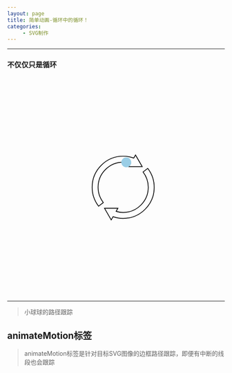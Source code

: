 ```yaml
---
layout: page
title: 简单动画-循环中的循环！
categories:
     - SVG制作
---
```


***

### 不仅仅只是循环

<html>
<div class="circle">
     <article>
  <svg width="540" height="540" viewbox="0 0 440 440" xmlns="http://www.w3.org/2000/svg">
     <path d="M234.50908216421576,172.2308342519339 C239.84128583003536,172.23757617642525 244.93523963774783,173.1608276840506 249.7594511078323,174.70322013213328 L245.94143541849766,181.30659581311465 L273.04315238683404,181.30659581311465 L266.2659899020445,169.56953874251698 L259.49400075081195,157.83599089138605 L255.9291717262097,164.0188182936097 C249.24811560128518,161.57620547593638 242.04568398234346,160.20918350519398 234.5139387630563,160.20918350519398 C199.8458720517465,160.20918350519398 171.7463150658985,188.31050515584752 171.7463150658985,222.97844115125042 C171.7463150658985,237.36677385391573 176.6399919876629,250.5865012838305 184.78414627797943,261.1781953761726 L194.32828808630734,253.85022117968498 C187.7415233811024,245.29067686156702 183.78119828486626,234.60955800343055 183.7597106000918,222.9819051228889 C183.8076833394643,194.95333693184287 206.48397794479905,172.2738096214735 234.50907713667158,172.2308342519339 L234.50908216421576,172.2308342519339 zM284.24549088540516,184.79192442609718 L274.7013691872194,192.12340784203772 C281.28647480586216,200.67969431744766 285.24682001223994,211.35408130616085 285.2649392485303,222.9851881032735 C285.2169614816229,251.0135250277157 262.5406719038219,273.6898095779838 234.51394379059593,273.7359975424186 C229.54744302374317,273.7295773801632 224.79603026106835,272.92201448139673 220.26641223431596,271.571472770529 L223.85928987692486,265.3586812594396 L196.75769356942578,265.3586812594396 L203.52984360178263,277.0892427547638 L210.30688039819313,288.83598285785246 L214.08517856069338,282.2791370136864 C220.49314400965704,284.5099045872869 227.3512548361595,285.75444072179164 234.51394379059593,285.7576784543573 C269.1870128992754,285.7512180718338 297.28174847901715,257.6498712835065 297.2898930857874,222.98191015043048 C297.28174847901715,208.59360761296608 292.38459250300207,195.3771078605529 284.24549088540516,184.7919294536312 L284.24549088540516,184.79192442609718 z" stroke-width="1.5" stroke="#000" fill="none"/>
    <circle cx="0" cy="0" r="10" fill="#9ACEE6" stroke="none">
      <animateMotion path="M234.50908216421576,172.2308342519339 C239.84128583003536,172.23757617642525 244.93523963774783,173.1608276840506 249.7594511078323,174.70322013213328 L245.94143541849766,181.30659581311465 L273.04315238683404,181.30659581311465 L266.2659899020445,169.56953874251698 L259.49400075081195,157.83599089138605 L255.9291717262097,164.0188182936097 C249.24811560128518,161.57620547593638 242.04568398234346,160.20918350519398 234.5139387630563,160.20918350519398 C199.8458720517465,160.20918350519398 171.7463150658985,188.31050515584752 171.7463150658985,222.97844115125042 C171.7463150658985,237.36677385391573 176.6399919876629,250.5865012838305 184.78414627797943,261.1781953761726 L194.32828808630734,253.85022117968498 C187.7415233811024,245.29067686156702 183.78119828486626,234.60955800343055 183.7597106000918,222.9819051228889 C183.8076833394643,194.95333693184287 206.48397794479905,172.2738096214735 234.50907713667158,172.2308342519339 L234.50908216421576,172.2308342519339 zM284.24549088540516,184.79192442609718 L274.7013691872194,192.12340784203772 C281.28647480586216,200.67969431744766 285.24682001223994,211.35408130616085 285.2649392485303,222.9851881032735 C285.2169614816229,251.0135250277157 262.5406719038219,273.6898095779838 234.51394379059593,273.7359975424186 C229.54744302374317,273.7295773801632 224.79603026106835,272.92201448139673 220.26641223431596,271.571472770529 L223.85928987692486,265.3586812594396 L196.75769356942578,265.3586812594396 L203.52984360178263,277.0892427547638 L210.30688039819313,288.83598285785246 L214.08517856069338,282.2791370136864 C220.49314400965704,284.5099045872869 227.3512548361595,285.75444072179164 234.51394379059593,285.7576784543573 C269.1870128992754,285.7512180718338 297.28174847901715,257.6498712835065 297.2898930857874,222.98191015043048 C297.28174847901715,208.59360761296608 292.38459250300207,195.3771078605529 284.24549088540516,184.7919294536312 L284.24549088540516,184.79192442609718 z" begin="0s" dur="10s" repeatCount="indefinite"/>
    
</svg>
</article></div>
</html>

***
>小球球的路径跟踪

## animateMotion标签

> animateMotion标签是针对目标SVG图像的边框路径跟踪，即便有中断的线段也会跟踪